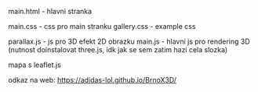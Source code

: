 main.html       -    hlavni stranka

main.css        -    css pro main stranku
gallery.css     -    example css

parallax.js     -    js pro 3D efekt 2D obrazku
main.js         -    hlavni js pro rendering 3D (nutnost doinstalovat three.js, idk jak se sem zatim hazi cela slozka)



mapa s leaflet.js

odkaz na web: https://adidas-lol.github.io/BrnoX3D/

